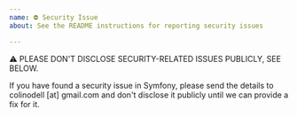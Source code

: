 ```yaml
---
name: ⛔ Security Issue
about: See the README instructions for reporting security issues

---
```


⚠ PLEASE DON'T DISCLOSE SECURITY-RELATED ISSUES PUBLICLY, SEE BELOW.

If you have found a security issue in Symfony, please send the details to
colinodell [at] gmail.com and don't disclose it publicly until we can provide a
fix for it.
